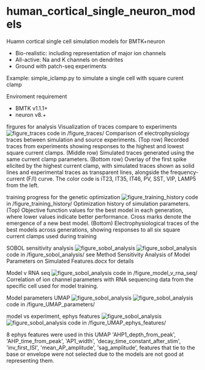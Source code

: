 # human_cortical_single_neuron_models
Huamn cortical single cell simulation models for BMTK+neuron
- Bio-realistic: including representation of major ion channels
- All-active: Na and K channels on dendrites
- Ground with patch-seq experiments

Example:
simple_iclamp.py to simulate a single cell with square curent clamp

Enviroment requirement
- BMTK v1.1.1+
- neuron v8.+

firgures for analysis
Visualization of traces compare to experiments
![figure_traces](figure_traces/plot.png)
code in /figure_traces/
Comparison of electrophysiology traces between simulation and source experiments. (Top row) Recorded traces from experiments showing responses to the highest and lowest square current clamps. (Middle row) Simulated traces generated using the same current clamp parameters. (Bottom row) Overlay of the first spike elicited by the highest current clamp, with simulated traces shown as solid lines and experimental traces as transparent lines, alongside the frequency-current (F/I) curve.  The color code is iT23, IT35, IT46, PV, SST, VIP, LAMP5 from the left.

training progress for the genetic optimization
![figure_training_history](figure_training_history/ITL23__689309060_plot.png)
code in /figure_training_history/
Optimization history of simulation parameters. (Top) Objective function values for the best model in each generation, where lower values indicate better performance. Cross marks denote the emergence of a new best model. (Bottom) Electrophysiological traces of the best models across generations, showing responses to all six square current clamps used during training

SOBOL sensitivity analysis 
![figure_sobol_analysis](figure_sobol_analysis/Excititory_summary_plot.png)
![figure_sobol_analysis](figure_sobol_analysis/Inhibitory_summary_plot.png)
code in /figure_sobol_analysis/
see Method Sensitivity Analysis of Model Parameters on Simulated Features.docx for details


Model v RNA seq
![figure_sobol_analysis](figure_model_v_rna_seq/inh_scatter_w_lines_plots_HCN1_HCN2_HCN3_vs_gbar_Ih_somatic_gbar_Ih_basal.png)
code in /figure_model_v_rna_seq/
Correlation of ion channel parameters with RNA sequencing data from the specific cell used for model training.


Model parameters UMAP
![figure_sobol_analysis](figure_UMAP_parameters/exc_umap_para.png)
![figure_sobol_analysis](figure_UMAP_parameters/inh_umap_para.png)
code in /figure_UMAP_parameters/


model vs experiment, ephys features
![figure_sobol_analysis](figure_UMAP_ephys_features/umap_feature_exc.png)
![figure_sobol_analysis](figure_UMAP_ephys_features/umap_feature_inh.png)
code in /figure_UMAP_ephys_features/

8 ephys features were used in this UMAP
     'AHP1_depth_from_peak',
     'AHP_time_from_peak',
     'AP1_width',
     'decay_time_constant_after_stim',
     'inv_first_ISI',
     'mean_AP_amplitude',
     'sag_amplitude',
features that tie to the base or envelope were not selected due to the models are not good at representing them. 



